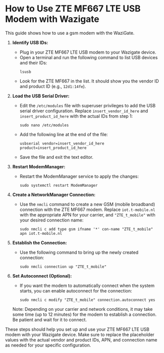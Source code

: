 # How to Use ZTE MF667 LTE USB Modem with Wazigate
This guide shows how to use a gsm modem with the WaziGate.

1. **Identify USB IDs:**
   - Plug in your ZTE MF667 LTE USB modem to your Wazigate device.
   - Open a terminal and run the following command to list USB devices and their IDs:
     ```
     lsusb
     ```
   - Look for the ZTE MF667 in the list. It should show you the vendor ID and product ID (e.g., `12d1:14fe`).

2. **Load the USB Serial Driver:**
   - Edit the `/etc/modules` file with superuser privileges to add the USB serial driver configuration. Replace `insert_vendor_id_here` and `insert_product_id_here` with the actual IDs from step 1:
     ```
     sudo nano /etc/modules
     ```
   - Add the following line at the end of the file:
     ```
     usbserial vendor=insert_vendor_id_here product=insert_product_id_here
     ```
   - Save the file and exit the text editor.

3. **Restart ModemManager:**
   - Restart the ModemManager service to apply the changes:
     ```
     sudo systemctl restart ModemManager
     ```

4. **Create a NetworkManager Connection:**
   - Use the `nmcli` command to create a new GSM (mobile broadband) connection with the ZTE MF667 modem. Replace `iot.t-mobile.nl` with the appropriate APN for your carrier, and `"ZTE_t_mobile"` with your desired connection name:
     ```
     sudo nmcli c add type gsm ifname '*' con-name "ZTE_t_mobile" apn iot.t-mobile.nl
     ```

5. **Establish the Connection:**
   - Use the following command to bring up the newly created connection:
     ```
     sudo nmcli connection up "ZTE_t_mobile"
     ```

6. **Set Autoconnect (Optional):**
   - If you want the modem to automatically connect when the system starts, you can enable autoconnect for the connection:
     ```
     sudo nmcli c modify "ZTE_t_mobile" connection.autoconnect yes
     ```

   Note: Depending on your carrier and network conditions, it may take some time (up to 12 minutes) for the modem to establish a connection. Be patient and wait for it to connect.

These steps should help you set up and use your ZTE MF667 LTE USB modem with your Wazigate device. Make sure to replace the placeholder values with the actual vendor and product IDs, APN, and connection name as needed for your specific configuration.